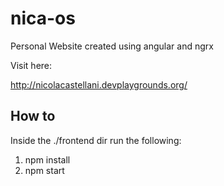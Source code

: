# nica-os
Personal Website created using angular and ngrx

Visit here:

http://nicolacastellani.devplaygrounds.org/

## How to
Inside the ./frontend dir run the following:

1. npm install
2. npm start
